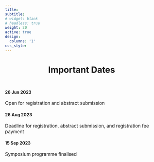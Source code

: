 ```yaml
---
title:
subtitle:
# widget: blank
# headless: true
weight: 20
active: true
design:
  columns: '1'
css_style: 
---
```

<h1 style="text-align: center; margin-bottom: 3rem;">Important Dates</h1>

<div class="row" style="margin-bottom:2rem;">
        <!-- <div class="col-sm mt-3">
                <div class="card py-0">
                        <h4 class="card-header text-center text-white">
                                19 Jun 2023
                        </h4>
                        <div class="card-body">
                                <p class="card-title" style="font-size: 0.95rem;">
                                Launch of website and symposium flyer to public
                                </p>
                        </div>
                </div>
        </div> -->
        <div class="col-sm mt-3">
                <div class="card">
                        <h4 class="card-header text-center text-white">
                                26 Jun 2023
                        </h4>
                                <div class="card-body">
                                        <p class="card-title" style="font-size: 0.95rem;">
                                        Open for registration and abstract submission
                                                <!-- <ul style="padding-left:inherit;margin-left:.7rem;">
                                                        <li>Registration</li>
                                                        <li>Abstract submission</li>
                                                        <li>Invitation letters for participants</li>
                                                </ul> -->
                                        </p>
                                </div>
                </div>
        </div>
        <div class="col-sm mt-3">
                <div class="card">
                        <h4 class="card-header text-center text-white">
                                26 Aug 2023
                        </h4>
                                <div class="card-body" style="font-size: 0.95rem;">
                                Deadline for registration, abstract submission, and registration fee payment
                                        <!-- <p class="card-title">
                                                <ul style="padding-left:inherit;margin-left:.7rem;">
                                                        <li>Program finalized</li>
                                                </ul>
                                        </p> -->
                                </div>
                </div>
        </div>
        <div class="col-sm mt-3">
                <div class="card">
                        <h4 class="card-header text-center text-white">
                                15 Sep 2023
                        </h4>
                                <div class="card-body">
                                        <p class="card-title" style="font-size: 0.95rem;">
                                        Symposium programme finalised
                                                <!-- <ul style="padding-left:inherit;margin-left:.7rem;">        
                                                        <li>Symposium</li>
                                                </ul> -->
                                        </p>
                                </div>
                </div>
        </div>
</div>
